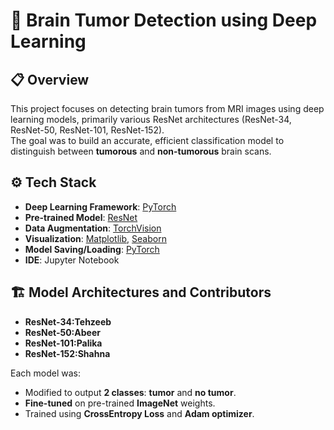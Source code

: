 # 🧠 Brain Tumor Detection using Deep Learning

## 📋 Overview
This project focuses on detecting brain tumors from MRI images using deep learning models, primarily various ResNet architectures (ResNet-34, ResNet-50, ResNet-101, ResNet-152).  
The goal was to build an accurate, efficient classification model to distinguish between **tumorous** and **non-tumorous** brain scans.

## ⚙️ Tech Stack
- **Deep Learning Framework**: [PyTorch](https://pytorch.org/)
- **Pre-trained Model**: [ResNet](https://pytorch.org/vision/stable/models.html#id6)
- **Data Augmentation**: [TorchVision](https://pytorch.org/vision/stable/transforms.html)
- **Visualization**: [Matplotlib](https://matplotlib.org/), [Seaborn](https://seaborn.pydata.org/)
- **Model Saving/Loading**: [PyTorch](https://pytorch.org/docs/stable/torch.html#torch.save)
- **IDE**: Jupyter Notebook

## 🏗️ Model Architectures and Contributors
- **ResNet-34:Tehzeeb**
- **ResNet-50:Abeer**
- **ResNet-101:Palika**
- **ResNet-152:Shahna**

Each model was:
- Modified to output **2 classes**: **tumor** and **no tumor**.
- **Fine-tuned** on pre-trained **ImageNet** weights.
- Trained using **CrossEntropy Loss** and **Adam optimizer**.
